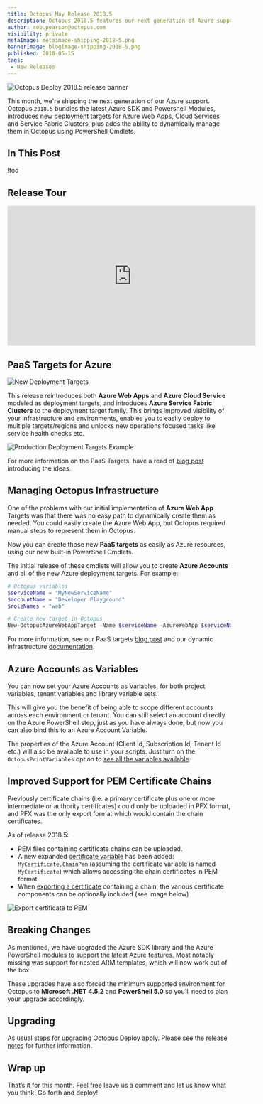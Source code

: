 ```yaml
---
title: Octopus May Release 2018.5
description: Octopus 2018.5 features our next generation of Azure support.
author: rob.pearson@octopus.com
visibility: private
metaImage: metaimage-shipping-2018-5.png
bannerImage: blogimage-shipping-2018-5.png
published: 2018-05-15
tags:
 - New Releases
---
```


![Octopus Deploy 2018.5 release banner](blogimage-shipping-2018-5.png)

This month, we're shipping the next generation of our Azure support. Octopus `2018.5` bundles the latest Azure SDK and Powershell Modules, introduces new deployment targets for Azure Web Apps, Cloud Services and Service Fabric Clusters, plus adds the ability to dynamically manage them in Octopus using PowerShell Cmdlets.

## In This Post

!toc

## Release Tour

<iframe width="560" height="315" src="https://www.youtube.com/embed/raepkFD7kx8" frameborder="0" allowfullscreen></iframe>

## PaaS Targets for Azure

![New Deployment Targets](new-targets.png "width=500")

This release reintroduces both **Azure Web Apps** and **Azure Cloud Service** modeled as deployment targets, and introduces **Azure Service Fabric Clusters** to the deployment target family. This brings improved visibility of your infrastructure and environments, enables you to easily deploy to multiple targets/regions and unlocks new operations focused tasks like service health checks etc. 

![Production Deployment Targets Example](azure-targets.png "width=500")

For more information on the PaaS Targets, have a read of [blog post](https://octopus.com/blog/paas-targets) introducing the ideas. 

## Managing Octopus Infrastructure

One of the problems with our initial implementation of **Azure Web App** Targets was that there was no easy path to dynamically create them as needed. You could easily create the Azure Web App, but Octopus required manual steps to represent them in Octopus.

Now you can create those new **PaaS targets** as easily as Azure resources, using our new built-in PowerShell Cmdlets.

The initial release of these cmdlets will allow you to create **Azure Accounts** and all of the new Azure deployment targets. For example:

```powershell
# Octopus variables
$serviceName = "MyNewServiceName"
$accountName = "Developer Playground"
$roleNames = "web"

# Create new target in Octopus
New-OctopusAzureWebAppTarget -Name $serviceName -AzureWebApp $serviceName -AzureResourceGroupName $serviceName -OctopusAccountIdOrName $accountName -OctopusRoles $roleNames
```

For more information, see our PaaS targets [blog post](https://octopus.com/blog/paas-targets) and our dynamic infrastructure [documentation](https://octopus.com/docs/infrastructure/dynamic-infrastructure).

## Azure Accounts as Variables

You can now set your Azure Accounts as Variables, for both project variables, tenant variables and library variable sets.

This will give you the benefit of being able to scope different accounts across each environment or tenant. You can still select an account directly on the Azure PowerShell step, just as you have always done, but now you can also bind this to an Azure Account Variable.

The properties of the Azure Account (Client Id, Subscription Id, Tenent Id etc.) will also be available to use in your scripts. Just turn on the `OctopusPrintVariables` option to [see all the variables available](https://octopus.com/docs/support/debug-problems-with-octopus-variables#DebugproblemswithOctopusvariables-Writethevariablestothedeploymentlog).

## Improved Support for PEM Certificate Chains

Previously certificate chains (i.e. a primary certificate plus one or more intermediate or authority certificates) could only be uploaded in PFX format, and PFX was the only export format which would contain the chain certificates.

As of release 2018.5: 

- PEM files containing certificate chains can be uploaded. 
- A new expanded [certificate variable](https://octopus.com/docs/deployment-process/variables/certificate-variables#expanded-properties) has been added: `MyCertificate.ChainPem` (assuming the certificate variable is named `MyCertificate`) which allows accessing the chain certificates in PEM format
- When [exporting a certificate](https://octopus.com/docs/deploying-applications/certificates/export-certificate) containing a chain, the various certificate components can be optionally included (see image below)

![Export certificate to PEM](download-pem-chain.png "width=500")

## Breaking Changes

As mentioned, we have upgraded the Azure SDK library and the Azure PowerShell modules to support the latest Azure features. Most notably missing was support for nested ARM templates, which will now work out of the box.

These upgrades have also forced the minimum supported environment for Octopus to **Microsoft .NET 4.5.2** and **PowerShell 5.0** so you'll need to plan your upgrade accordingly.

## Upgrading

As usual [steps for upgrading Octopus Deploy](https://octopus.com/docs/administration/upgrading) apply. Please see the [release notes](https://octopus.com/downloads/compare?to=2018.5.0) for further information.

## Wrap up

That’s it for this month. Feel free leave us a comment and let us know what you think! Go forth and deploy!
